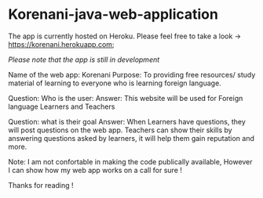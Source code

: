 # Korenani-java-web-application

The app is currently hosted on Heroku. Please feel free to take a look -> https://korenani.herokuapp.com;

*Please note that the app is still in development*

Name of the web app: Korenani
Purpose: To providing free resources/ study material of learning to everyone who is learning foreign language.

Question: Who is the user: 
Answer: This website will be used for Foreign language Learners and Teachers

Question: what is their goal
Answer: When Learners have questions, they will post questions on the web app.
        Teachers can show their skills by answering questions asked by learners, it will help them gain reputation and more.
        
        
Note: I am not confortable in making the code publically available, However I can show how my web app works on a call for sure !

Thanks for reading ! 
